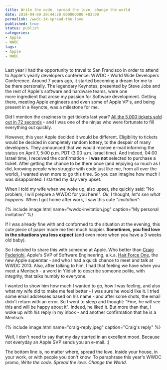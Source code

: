 ```yaml
---
title: Write the code, spread the love, change the world
date: 2014-04-09 20:44:28.000000000 +03:00
permalink: /wwdc-14-spread-the-love
published: true
status: publish
categories:
- Apple
- WWDC
tags:
- Apple
- WWDC
---
```

Last year I had the opportunity to travel to San Francisco in order to attend to Apple's yearly developers conference: WWDC - World Wide Developers Conference. Around 7 years ago, it started becoming a dream for me to be there personally. The legendary Keynotes, presented by Steve Jobs and the rest of Apple's software and hardware teams, were one more ingredient that arose my passion for Software development. Getting there, meeting Apple engineers and even some of Apple VP's, and being present in a Keynote, was a milestone for me.

Did I mention the craziness to get tickets last year? [All the 5,000 tickets sold out in 72 seconds](http://techcrunch.com/2013/04/25/apple-wwdc-2013-tickets-sold-out/) \- and I was one of the ninjas who were fortunate to fill everything out quickly.

However, this year Apple decided it would be different. Eligibility to tickets would be decided in completely random lottery, to the despair of many developers. They announced that we would receive e-mail informing the status on April 7, 5:00 p.m. PDT (3:00 a.m. Israel time). And indeed, 04:00 Israel time, I received the confirmation - I **was not** selected to purchase a ticket. After getting the chance to be there once (and enjoying so much as I did, knowing people who struggle with code just like me, from all over the world), I wanted even more to go this time. So you can imagine how much I was disappointed. I started my day very upset.

When I told my wife when we woke up, also upset, she quickly said: "No problem, I will prepare a WWDC for you here!". _Ok_, I thought, _let's see what happens_. When I got home after work, I saw this cute "_invitation_":

{% include image.html name="wwdc-invitation.jpg" caption="My personal invitation" %}

If I was already fine with and conformed to the situation at the evening, this cute piece of paper made me feel much happier. **Sometimes, you find love in the situations you less expect** (and even more when you have a 3 weeks old baby).

So I decided to share this with someone at Apple. Who better than [Craig Federighi](http://www.apple.com/pr/bios/craig-federighi.html), Apple's SVP of Software Engineering, a.k.a. [Hair Force One](https://www.youtube.com/watch?v=_naTrKJeGE8), the new Apple superstar - and who I had a quick chance to meet and talk at WWDC 2013. Also, after talking to him, I had that feeling we have when you meet a Mentsch - a word in Yiidish to describe someone polite, with integrity, that talks humbly to everyone.

I wanted to show him how much I wanted to go, how I was feeling, and also what my wife did to make me feel better - I was sure he would like it. I tried some email addresses based on his name - and after some shots, the email didn't return with an error. So I went to sleep and thought: "Fine, he will see this and will be happy about it". Indeed, he liked it. But more than that, I woke up with his reply in my inbox - and another confirmation that he is a Mentsch.

{% include image.html name="craig-reply.jpeg" caption="Craig's reply" %}

Well, I don't need to say that my day started in an excellent mood. Because not everyday an Apple SVP sends you an e-mail. :)

The bottom line is, no matter where, spread the love. Inside your house, in your work, or with people you don't know. To paraphrase this year's WWDC promo, _Write the code. Spread the love. Change the World._
